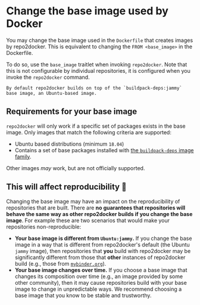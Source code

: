 # Change the base image used by Docker

You may change the base image used in the `Dockerfile` that creates images by repo2docker.
This is equivalent to changing the `FROM <base_image>` in the Dockerfile.

To do so, use the `base_image` traitlet when invoking `repo2docker`.
Note that this is not configurable by individual repositories, it is configured when you invoke the `repo2docker` command.

```{note}
By default repo2docker builds on top of the `buildpack-deps:jammy` base image, an Ubuntu-based image.
```

## Requirements for your base image

`repo2docker` will only work if a specific set of packages exists in the base image.
Only images that match the following criteria are supported:

- Ubuntu based distributions (minimum `18.04`)
- Contains a set of base packages installed with [the `buildpack-deps` image family](https://hub.docker.com/_/buildpack-deps).

Other images _may_ work, but are not officially supported.

## This will affect reproducibility 🚨

Changing the base image may have an impact on the reproducibility of repositories that are built.
There are **no guarantees that repositories will behave the same way as other repo2docker builds if you change the base image**.
For example these are two scenarios that would make your repositories non-reproducible:

- **Your base image is different from `Ubuntu:jammy`.**
  If you change the base image in a way that is different from repo2docker's default (the Ubuntu `jammy` image), then repositories that **you** build with repo2docker may be significantly different from those that **other** instances of repo2docker build (e.g., those from [`mybinder.org`](https://mybinder.org)).
- **Your base image changes over time.**
  If you choose a base image that changes its composition over time (e.g., an image provided by some other community), then it may cause repositories build with your base image to change in unpredictable ways.
  We recommend choosing a base image that you know to be stable and trustworthy.
